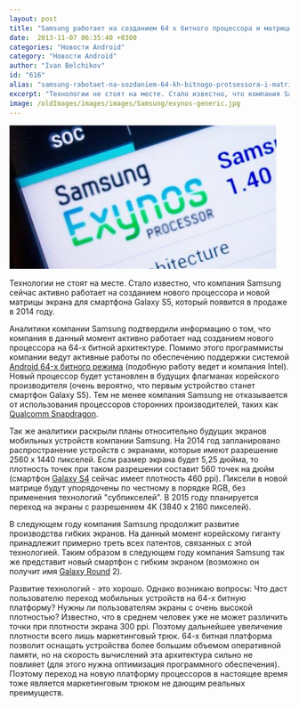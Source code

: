 ```yaml
---
layout: post
title: "Samsung работает на созданием 64 х битного процессора и матрицы экрана с плотностью 560 точек на дюйм"
date:  2013-11-07 06:35:40 +0300
categories: "Новости Android"
category: "Новости Android"
author: "Ivan Belchikov"
id: "616"
alias: "samsung-rabotaet-na-sozdaniem-64-kh-bitnogo-protsessora-i-matritsy-ekrana-s-plotnostyu-560-tochek-na-dyujm"
excerpt: "Технологии не стоят на месте. Стало известно, что компания Samsung сейчас активно работает на созданием нового процессора и новой матрицы экрана для смартфона Galaxy S5, который появится в продаже в 2014 году."
image: /oldImages/images/images/Samsung/exynos-generic.jpg
---
```

<img src="/oldImages/images/images/Samsung/exynos-generic.jpg" alt="64-х битный процессор Samsung"  />

Технологии не стоят на месте. Стало известно, что компания Samsung сейчас активно работает на созданием нового процессора и новой матрицы экрана для смартфона Galaxy S5, который появится в продаже в 2014 году.


Аналитики компании Samsung подтвердили информацию о том, что компания в данный момент активно работает над созданием нового процессора на 64-х битной архитектуре. Помимо этого программисты компании ведут активные работы по обеспечению поддержки системой <a href="index.php?option=com_content&amp;view=article&amp;id=570&amp;catid=8&amp;Itemid=102">Android 64-х битного режима</a> (подобную работу ведет и компания Intel). Новый процессор будет установлен в будущих флагманах корейского производителя (очень вероятно, что первым устройство станет смартфон Galaxy S5). Тем не менее компания Samsung не отказывается от использования процессоров сторонних производителей, таких как <a href="index.php?option=com_content&amp;view=article&amp;id=220&amp;catid=8&amp;Itemid=102">Qualcomm Snapdragon</a>.

Так же аналитики раскрыли планы относительно будущих экранов мобильных устройств компании Samsung. На 2014 год запланировано распространение устройств с экранами, которые имеют разрешение 2560 x 1440 пикселей. Если размер экрана будет 5,25 дюйма, то плотность точек при таком разрешении составит 560 точек на дюйм (смартфон <a href="index.php?option=com_content&amp;view=article&amp;id=316&amp;catid=8&amp;Itemid=102">Galaxy S4</a> сейчас имеет плотность 460 ppi). Пиксели в новой матрице будут упорядочены по честному в порядке RGB, без применения технологий "субпикселей". В 2015 году планируется переход на экраны с разрешением 4K (3840 x 2160 пикселей).

В следующем году компания Samsung продолжит развитие производства гибких экранов. На данный момент корейскому гиганту принадлежит примерно треть всех патентов, связанных с этой технологией. Таким образом в следующем году компания Samsung так же представит новый смартфон с гибким экраном (возможно он получит имя <a href="index.php?option=com_content&amp;view=article&amp;id=590&amp;catid=8&amp;Itemid=102">Galaxy Round</a> 2).

Развитие технологий - это хорошо. Однако возникаю вопросы: Что даст пользователю переход мобильных устройств на 64-х битную платформу? Нужны ли пользователям экраны с очень высокой плотностью? Известно, что в среднем человек уже не может различить точки при плотности экрана 300 ppi. Поэтому дальнейшее увеличение плотности всего лишь маркетинговый трюк. 64-х битная платформа позволит оснащать устройства более большим объемом оперативной памяти, но на скорость вычислений эта архитектура сильно не повлияет (для этого нужна оптимизация программного обеспечения). Поэтому переход на новую платформу процессоров в настоящее время тоже является маркетинговым трюком не дающим реальных преимуществ.

 
